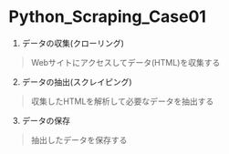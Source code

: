 # Python_Scraping_Case01

1. データの収集(クローリング)
> Webサイトにアクセスしてデータ(HTML)を収集する
2. データの抽出(スクレイピング)
> 収集したHTMLを解析して必要なデータを抽出する
3. データの保存
> 抽出したデータを保存する